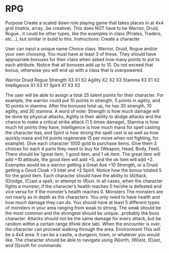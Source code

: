 # RPG
Purpose
Create a scaled down role playing game that takes places in at 4x4 grid (matrix, array…be creative). This does NOT have to be Warrior, Druid, Rogue...it could be other types, like the examples in class (Pirates, Traders, etc...), but similar in build to this.
Instructions:
Create a character

User can input a unique name
Choice class. Warrior, Druid, Rogue and/or your own choosing. You must have at least 3 of these. They should have appropriate bonuses for their class when asked how many points to put to each attribute. Notice that all bonuses add up to 10. Do not exceed that bonus, otherwise you will end up with a class that is overpowered.


Warrior
Druid
Rogue
Strength
X3
X1
X2
Agility
X2
X2
X3
Stamina
X3
X1
X2
Intelligence
X1
X3
X1
Spirit
X1
X3
X2

The user will be able to assign a total 25 talent points for their character. For example, the warrior could put 10 points in strength, 5 points in agility, and 10 points in stamina. After the bonuses total up, he has 30 strength, 10 agility, and 30 stamina. A word of note: Strength is how much damage will be done by physical attacks, Agility is their ability to dodge attacks and the chance to make a critical strike attack (1.5 times damage), Stamina is how much hit points they have, Intelligence is how much mana for spell casting the character has, and Spirit is how strong the spell cast is as well as how quickly mana and hit points regenerate (5 per move when not fighting, for example). 
Give each character 1000 gold to purchase items. Give them 3 choices for each 4 parts they need to buy for (Weapon, Head, Body, Feet). There should be 1great item, 1 good item, and 1 ok item. The great item will add +10 attibute, the good item will add +5, and the ok item will add +2. Examples would be a warrior getting a Great Axe +10 Strength, or a Druid getting a Good Cloak +3 Intel and +2 Spirit. Notice how the bonus totaled 5 for the good item. 
Each character should have the ability to (A)ttack, (D)odge, (C)ast a spell, or attempt to (R)un. In all cases, when the character fights a monster, if the character’s health reaches 0 he/she is defeated and vice versa for if the monster’s health reaches 0.
Monsters
The monsters are not nearly as in depth as the characters. You only need to have health and how much damage they can do. You should have at least 5 different types of monsters in your area ranging from weak to strong. The weak should be the most common and the strongest should be unique...probably the boss character. Attacks should not be the same damage for every attack, but be random within a certain range (think dice lab). When the encounter is over, the character can proceed walking through the area.
Environment
This will be a 4x4 area. It can be a castle, a dungeon, town, or whatever you would like. The character should be able to navigate using (N)orth, (W)est, (E)ast, and (S)outh for commands. 
